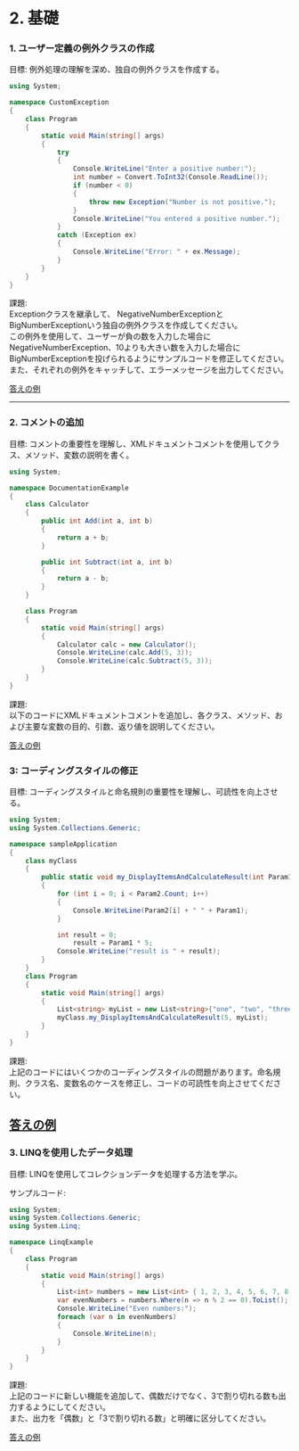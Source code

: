# 2. 基礎

### 1. ユーザー定義の例外クラスの作成
目標: 例外処理の理解を深め、独自の例外クラスを作成する。

```C#
using System;

namespace CustomException
{
    class Program
    {
        static void Main(string[] args)
        {
            try
            {
                Console.WriteLine("Enter a positive number:");
                int number = Convert.ToInt32(Console.ReadLine());
                if (number < 0)
                {
                    throw new Exception("Number is not positive.");
                }
                Console.WriteLine("You entered a positive number.");
            }
            catch (Exception ex)
            {
                Console.WriteLine("Error: " + ex.Message);
            }
        }
    }
}
```
課題:  
Exceptionクラスを継承して、 NegativeNumberExceptionとBigNumberExceptionいう独自の例外クラスを作成してください。  
この例外を使用して、ユーザーが負の数を入力した場合にNegativeNumberException、10よりも大きい数を入力した場合にBigNumberExceptionを投げられるようにサンプルコードを修正してください。  
また、それぞれの例外をキャッチして、エラーメッセージを出力してください。

[答えの例](1.cs)


---

### 2. コメントの追加
目標: コメントの重要性を理解し、XMLドキュメントコメントを使用してクラス、メソッド、変数の説明を書く。

```C#
using System;

namespace DocumentationExample
{
    class Calculator
    {
        public int Add(int a, int b)
        {
            return a + b;
        }

        public int Subtract(int a, int b)
        {
            return a - b;
        }
    }

    class Program
    {
        static void Main(string[] args)
        {
            Calculator calc = new Calculator();
            Console.WriteLine(calc.Add(5, 3));
            Console.WriteLine(calc.Subtract(5, 3));
        }
    }
}
```

課題:  
以下のコードにXMLドキュメントコメントを追加し、各クラス、メソッド、および主要な変数の目的、引数、返り値を説明してください。

[答えの例](2.cs)


### 3: コーディングスタイルの修正
目標: コーディングスタイルと命名規則の重要性を理解し、可読性を向上させる。

```C#
using System;
using System.Collections.Generic;

namespace sampleApplication
{
    class myClass
    {
        public static void my_DisplayItemsAndCalculateResult(int Param1, List<string> Param2)
        {
            for (int i = 0; i < Param2.Count; i++)
            {
                Console.WriteLine(Param2[i] + " " + Param1);
            }

            int result = 0;
                result = Param1 * 5;
            Console.WriteLine("result is " + result);
        }
    }
    class Program
    {
        static void Main(string[] args)
        {
            List<string> myList = new List<string>{"one", "two", "three"};
            myClass.my_DisplayItemsAndCalculateResult(5, myList);
        }
    }
}
```

課題:  
上記のコードにはいくつかのコーディングスタイルの問題があります。命名規則、クラス名、変数名のケースを修正し、コードの可読性を向上させてください。

[答えの例](3.md)
---

### 3. LINQを使用したデータ処理
目標: LINQを使用してコレクションデータを処理する方法を学ぶ。

サンプルコード:

```C#
using System;
using System.Collections.Generic;
using System.Linq;

namespace LinqExample
{
    class Program
    {
        static void Main(string[] args)
        {
            List<int> numbers = new List<int> { 1, 2, 3, 4, 5, 6, 7, 8, 9, 10 };
            var evenNumbers = numbers.Where(n => n % 2 == 0).ToList();
            Console.WriteLine("Even numbers:");
            foreach (var n in evenNumbers)
            {
                Console.WriteLine(n);
            }
        }
    }
}
```
課題:  
上記のコードに新しい機能を追加して、偶数だけでなく、3で割り切れる数も出力するようにしてください。  
また、出力を「偶数」と「3で割り切れる数」と明確に区分してください。

[答えの例](4.cs)